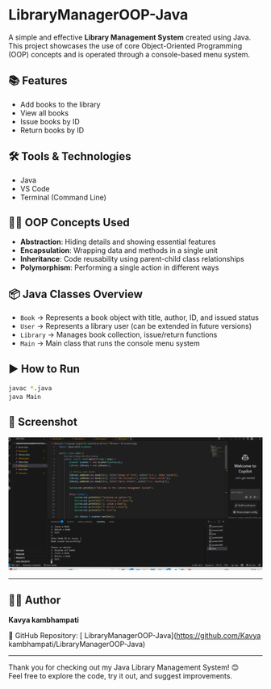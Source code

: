 # LibraryManagerOOP-Java

A simple and effective **Library Management System** created using Java. This project showcases the use of core Object-Oriented Programming (OOP) concepts and is operated through a console-based menu system.

## 📚 Features
- Add books to the library
- View all books
- Issue books by ID
- Return books by ID

## 🛠️ Tools & Technologies
- Java
- VS Code
- Terminal (Command Line)

## 👩‍🏫 OOP Concepts Used
- **Abstraction**: Hiding details and showing essential features
- **Encapsulation**: Wrapping data and methods in a single unit
- **Inheritance**: Code reusability using parent-child class relationships
- **Polymorphism**: Performing a single action in different ways

## 📦 Java Classes Overview
- `Book` → Represents a book object with title, author, ID, and issued status
- `User` → Represents a library user (can be extended in future versions)
- `Library` → Manages book collection, issue/return functions
- `Main` → Main class that runs the console menu system

## ▶️ How to Run

```bash
javac *.java
java Main

```


## 📸 Screenshot  
![Library Management System Screenshot](library.sc.png)

---

## 👨‍💻 Author  
**Kavya kambhampati**

🔗 GitHub Repository: [ LibraryManagerOOP-Java](https://github.com/Kavya kambhampati/LibraryManagerOOP-Java)

---

Thank you for checking out my Java Library Management System! 😊  
Feel free to explore the code, try it out, and suggest improvements.
